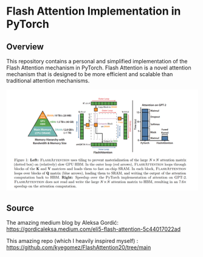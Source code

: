 


# Flash Attention Implementation in PyTorch

## Overview

This repository contains a personal and simplified implementation of the Flash Attention mechanism in PyTorch. Flash Attention is a novel attention mechanism that is designed to be more efficient and scalable than traditional attention mechanisms.

![flashatt](assets/flash.png)

## Source 

The amazing medium blog by Aleksa Gordić:
https://gordicaleksa.medium.com/eli5-flash-attention-5c44017022ad

This amazing repo (which I heavily inspired myself) : 
https://github.com/kyegomez/FlashAttention20/tree/main

